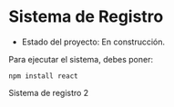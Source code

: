 <h1> Sistema de Registro</h1>

- Estado del proyecto: En construcción.

Para ejecutar el sistema, debes poner:

``` npm install react ```


Sistema de registro 2
